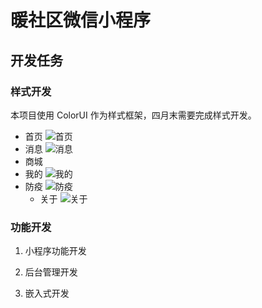 # 暖社区微信小程序

## 开发任务

### 样式开发

本项目使用 ColorUI 作为样式框架，四月末需要完成样式开发。

- 首页
  ![首页](https://cdn.jsdelivr.net/gh/Rewriterl/warm-heart/asserts/首页.png)
- 消息
  ![消息](https://cdn.jsdelivr.net/gh/Rewriterl/warm-heart/asserts/消息.png)
- 商城
- 我的
  ![我的](https://cdn.jsdelivr.net/gh/Rewriterl/warm-heart/asserts/我的.png)
- 防疫
  ![防疫](https://cdn.jsdelivr.net/gh/Rewriterl/warm-heart/asserts/防疫.png)
  - 关于
    ![关于](https://cdn.jsdelivr.net/gh/Rewriterl/warm-heart/asserts/关于.png)
### 功能开发

1. 小程序功能开发

2. 后台管理开发

3. 嵌入式开发
